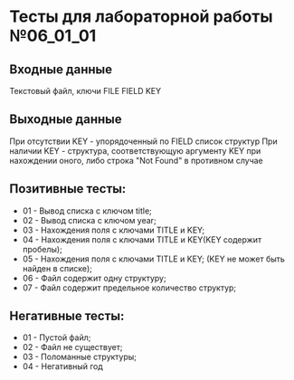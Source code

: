 # Тесты для лабораторной работы №06_01_01
## Входные данные
Текстовый файл, ключи FILE FIELD KEY
## Выходные данные
При отсутствии KEY - упорядоченный по FIELD список структур
При наличии KEY - структура, соответствующую аргументу KEY при нахождении оного, либо строка "Not Found" в противном случае
## Позитивные тесты:
- 01 - Вывод списка с ключом title;
- 02 - Вывод списка с ключом year;
- 03 - Нахождения поля c ключами TITLE и KEY;
- 04 - Нахождения поля c ключами TITLE и KEY(KEY содержит пробелы);
- 05 - Нахождения поля c ключами TITLE и KEY; (KEY не может быть найден в списке);
- 06 - Файл содержит одну структуру;
- 07 - Файл содержит предельное количество структур;
## Негативные тесты:
- 01 - Пустой файл;
- 02 - Файл не существует;
- 03 - Поломанные структуры;
- 04 - Негативный год